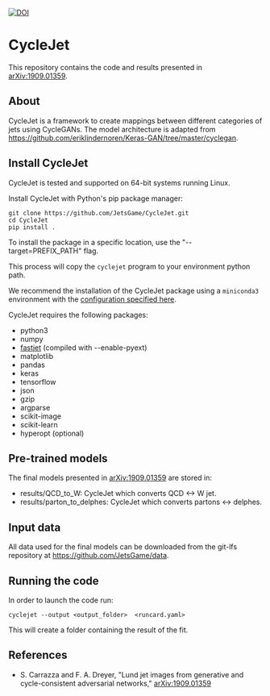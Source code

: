 [![DOI](https://zenodo.org/badge/DOI/10.5281/zenodo.3384918.svg)](https://doi.org/10.5281/zenodo.3384918)

CycleJet
========

This repository contains the code and results presented in [arXiv:1909.01359](https://arxiv.org/abs/1909.01359).

## About

CycleJet is a framework to create mappings between different categories of jets using CycleGANs.
The model architecture is adapted from https://github.com/eriklindernoren/Keras-GAN/tree/master/cyclegan.

## Install CycleJet

CycleJet is tested and supported on 64-bit systems running Linux.

Install CycleJet with Python's pip package manager:
```
git clone https://github.com/JetsGame/CycleJet.git
cd CycleJet
pip install .
```
To install the package in a specific location, use the "--target=PREFIX_PATH" flag.

This process will copy the `cyclejet` program to your environment python path.

We recommend the installation of the CycleJet package using a `miniconda3`
environment with the
[configuration specified here](https://github.com/JetsGame/CycleJet/blob/master/environment.yml).

CycleJet requires the following packages:
- python3
- numpy
- [fastjet](http://fastjet.fr/) (compiled with --enable-pyext)
- matplotlib
- pandas
- keras
- tensorflow
- json
- gzip
- argparse
- scikit-image
- scikit-learn
- hyperopt (optional)


## Pre-trained models

The final models presented in
[arXiv:1909.01359](https://arxiv.org/abs/1909.01359 "gLund paper")
are stored in:
- results/QCD_to_W: CycleJet which converts QCD <-> W jet.
- results/parton_to_delphes: CycleJet which converts partons <-> delphes.

## Input data

All data used for the final models can be downloaded from the git-lfs repository
at https://github.com/JetsGame/data.

## Running the code

In order to launch the code run:
```
cyclejet --output <output_folder>  <runcard.yaml>
```
This will create a folder containing the result of the fit.

## References

* S. Carrazza and F. A. Dreyer, "Lund jet images from generative and cycle-consistent adversarial networks,"
  [arXiv:1909.01359](https://arxiv.org/abs/1909.01359 "gLund paper")
